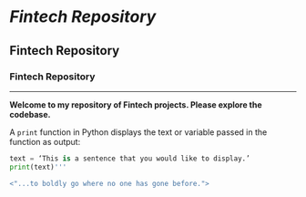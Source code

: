 # *Fintech Repository*
## Fintech Repository
### Fintech Repository
---
**Welcome to my repository of Fintech projects. Please explore the codebase.**

A `print` function in Python displays the text or variable passed in the function as output:

```python
text = ‘This is a sentence that you would like to display.’
print(text)'''

<"...to boldly go where no one has gone before.">
